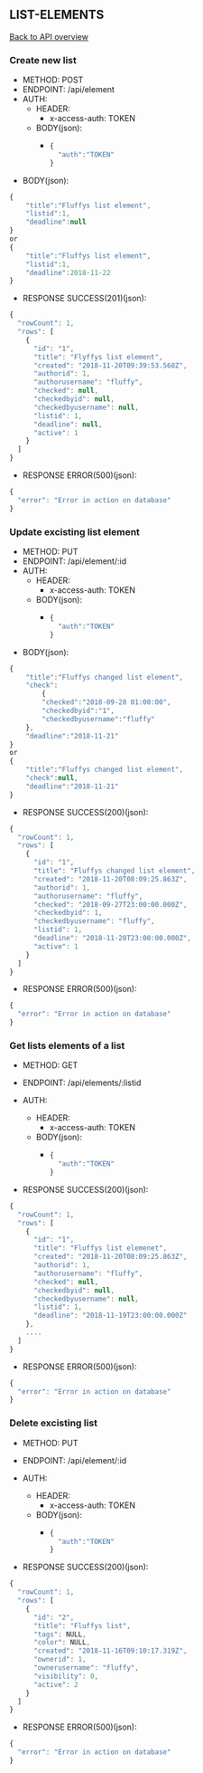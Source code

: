 ## LIST-ELEMENTS

[Back to API overview](./api.md)

### Create new list

* METHOD: POST
* ENDPOINT: /api/element
* AUTH:
	* HEADER:
        * x-access-auth: TOKEN
    * BODY(json):
        * ```javascript
          {
	        "auth":"TOKEN"
          }
          ```
* BODY(json):

```javascript
{
	"title":"Fluffys list element",
	"listid":1,
	"deadline":null
}
or
{
	"title":"Fluffys list element",
	"listid":1,
	"deadline":2018-11-22
}
```

* RESPONSE SUCCESS(201)(json):

```javascript
{
  "rowCount": 1,
  "rows": [
    {
      "id": "1",
      "title": "Flyffys list element",
      "created": "2018-11-20T09:39:53.568Z",
      "authorid": 1,
      "authorusername": "fluffy",
      "checked": null,
      "checkedbyid": null,
      "checkedbyusername": null,
      "listid": 1,
      "deadline": null,
      "active": 1
    }
  ]
}
```

* RESPONSE ERROR(500)(json):
```javascript
{
  "error": "Error in action on database"
}
```

### Update excisting list element

* METHOD: PUT
* ENDPOINT: /api/element/:id
* AUTH:
	* HEADER:
        * x-access-auth: TOKEN
    * BODY(json):
        * ```javascript
          {
	        "auth":"TOKEN"
          }
          ```
* BODY(json):

```javascript
{
	"title":"Fluffys changed list element",
	"check":
		{
		"checked":"2018-09-28 01:00:00",
		"checkedbyid":"1",
		"checkedbyusername":"fluffy"
	},
	"deadline":"2018-11-21"
}
or
{
	"title":"Fluffys changed list element",
	"check":null,
	"deadline":"2018-11-21"
}
```

* RESPONSE SUCCESS(200)(json):

```javascript
{
  "rowCount": 1,
  "rows": [
    {
      "id": "1",
      "title": "Fluffys changed list element",
      "created": "2018-11-20T08:09:25.863Z",
      "authorid": 1,
      "authorusername": "fluffy",
      "checked": "2018-09-27T23:00:00.000Z",
      "checkedbyid": 1,
      "checkedbyusername": "fluffy",
      "listid": 1,
      "deadline": "2018-11-20T23:00:00.000Z",
      "active": 1
    }
  ]
}
```

* RESPONSE ERROR(500)(json):
```javascript
{
  "error": "Error in action on database"
}
```

### Get lists elements of a list

* METHOD: GET
* ENDPOINT: /api/elements/:listid
* AUTH:
	* HEADER:
        * x-access-auth: TOKEN
    * BODY(json):
        * ```javascript
          {
	        "auth":"TOKEN"
          }
          ```

* RESPONSE SUCCESS(200)(json):

```javascript
{
  "rowCount": 1,
  "rows": [
    {
      "id": "1",
      "title": "Fluffys list elemenet",
      "created": "2018-11-20T08:09:25.863Z",
      "authorid": 1,
      "authorusername": "fluffy",
      "checked": null,
      "checkedbyid": null,
      "checkedbyusername": null,
      "listid": 1,
      "deadline": "2018-11-19T23:00:00.000Z"
    },
    ....
  ]
}
```

* RESPONSE ERROR(500)(json):
```javascript
{
  "error": "Error in action on database"
}
```

### Delete excisting list

* METHOD: PUT
* ENDPOINT: /api/element/:id
* AUTH:
	* HEADER:
        * x-access-auth: TOKEN
    * BODY(json):
        * ```javascript
          {
	        "auth":"TOKEN"
          }
          ```

* RESPONSE SUCCESS(200)(json):

```javascript
{
  "rowCount": 1,
  "rows": [
    {
      "id": "2",
      "title": "Fluffys list",
      "tags": NULL,
      "color": NULL,
      "created": "2018-11-16T09:10:17.319Z",
      "ownerid": 1,
      "ownerusername": "fluffy",
      "visibility": 0,
      "active": 2
    }
  ]
}
```

* RESPONSE ERROR(500)(json):
```javascript
{
  "error": "Error in action on database"
}
```